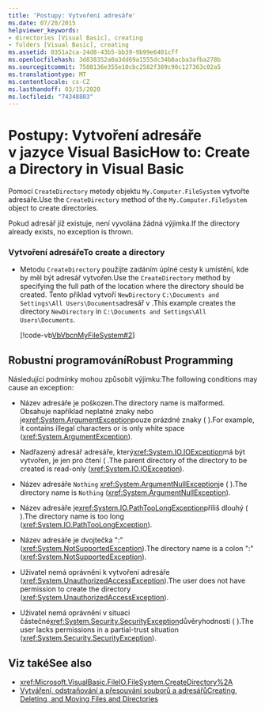 ```yaml
---
title: 'Postupy: Vytvoření adresáře'
ms.date: 07/20/2015
helpviewer_keywords:
- directories [Visual Basic], creating
- folders [Visual Basic], creating
ms.assetid: 0351a2ca-24d8-43b5-bb39-9b99e6401cff
ms.openlocfilehash: 3d838352a0a3dd69a1555dc34b8acba3afba278b
ms.sourcegitcommit: 7588136e355e10cbc2582f389c90c127363c02a5
ms.translationtype: MT
ms.contentlocale: cs-CZ
ms.lasthandoff: 03/15/2020
ms.locfileid: "74348803"
---
```

# <a name="how-to-create-a-directory-in-visual-basic"></a><span data-ttu-id="c1cf4-102">Postupy: Vytvoření adresáře v jazyce Visual Basic</span><span class="sxs-lookup"><span data-stu-id="c1cf4-102">How to: Create a Directory in Visual Basic</span></span>

<span data-ttu-id="c1cf4-103">Pomocí `CreateDirectory` metody objektu `My.Computer.FileSystem` vytvořte adresáře.</span><span class="sxs-lookup"><span data-stu-id="c1cf4-103">Use the `CreateDirectory` method of the `My.Computer.FileSystem` object to create directories.</span></span>  
  
 <span data-ttu-id="c1cf4-104">Pokud adresář již existuje, není vyvolána žádná výjimka.</span><span class="sxs-lookup"><span data-stu-id="c1cf4-104">If the directory already exists, no exception is thrown.</span></span>  
  
### <a name="to-create-a-directory"></a><span data-ttu-id="c1cf4-105">Vytvoření adresáře</span><span class="sxs-lookup"><span data-stu-id="c1cf4-105">To create a directory</span></span>  
  
- <span data-ttu-id="c1cf4-106">Metodu `CreateDirectory` použijte zadáním úplné cesty k umístění, kde by měl být adresář vytvořen.</span><span class="sxs-lookup"><span data-stu-id="c1cf4-106">Use the `CreateDirectory` method by specifying the full path of the location where the directory should be created.</span></span> <span data-ttu-id="c1cf4-107">Tento příklad vytvoří `NewDirectory` `C:\Documents and Settings\All Users\Documents`adresář v .</span><span class="sxs-lookup"><span data-stu-id="c1cf4-107">This example creates the directory `NewDirectory` in `C:\Documents and Settings\All Users\Documents`.</span></span>  
  
     [!code-vb[VbVbcnMyFileSystem#2](~/samples/snippets/visualbasic/VS_Snippets_VBCSharp/VbVbcnMyFileSystem/VB/Class1.vb#2)]  
  
## <a name="robust-programming"></a><span data-ttu-id="c1cf4-108">Robustní programování</span><span class="sxs-lookup"><span data-stu-id="c1cf4-108">Robust Programming</span></span>  

 <span data-ttu-id="c1cf4-109">Následující podmínky mohou způsobit výjimku:</span><span class="sxs-lookup"><span data-stu-id="c1cf4-109">The following conditions may cause an exception:</span></span>  
  
- <span data-ttu-id="c1cf4-110">Název adresáře je poškozen.</span><span class="sxs-lookup"><span data-stu-id="c1cf4-110">The directory name is malformed.</span></span> <span data-ttu-id="c1cf4-111">Obsahuje například neplatné znaky nebo je<xref:System.ArgumentException>pouze prázdné znaky ( ).</span><span class="sxs-lookup"><span data-stu-id="c1cf4-111">For example, it contains illegal characters or is only white space (<xref:System.ArgumentException>).</span></span>  
  
- <span data-ttu-id="c1cf4-112">Nadřazený adresář adresáře, který<xref:System.IO.IOException>má být vytvořen, je jen pro čtení ( .</span><span class="sxs-lookup"><span data-stu-id="c1cf4-112">The parent directory of the directory to be created is read-only (<xref:System.IO.IOException>).</span></span>  
  
- <span data-ttu-id="c1cf4-113">Název adresáře `Nothing` <xref:System.ArgumentNullException>je ( ).</span><span class="sxs-lookup"><span data-stu-id="c1cf4-113">The directory name is `Nothing` (<xref:System.ArgumentNullException>).</span></span>  
  
- <span data-ttu-id="c1cf4-114">Název adresáře je<xref:System.IO.PathTooLongException>příliš dlouhý ( ).</span><span class="sxs-lookup"><span data-stu-id="c1cf4-114">The directory name is too long (<xref:System.IO.PathTooLongException>).</span></span>  
  
- <span data-ttu-id="c1cf4-115">Název adresáře je dvojtečka ":" (<xref:System.NotSupportedException>).</span><span class="sxs-lookup"><span data-stu-id="c1cf4-115">The directory name is a colon ":" (<xref:System.NotSupportedException>).</span></span>  
  
- <span data-ttu-id="c1cf4-116">Uživatel nemá oprávnění k vytvoření adresáře (<xref:System.UnauthorizedAccessException>).</span><span class="sxs-lookup"><span data-stu-id="c1cf4-116">The user does not have permission to create the directory (<xref:System.UnauthorizedAccessException>).</span></span>  
  
- <span data-ttu-id="c1cf4-117">Uživatel nemá oprávnění v situaci částečné<xref:System.Security.SecurityException>důvěryhodnosti ( ).</span><span class="sxs-lookup"><span data-stu-id="c1cf4-117">The user lacks permissions in a partial-trust situation (<xref:System.Security.SecurityException>).</span></span>  
  
## <a name="see-also"></a><span data-ttu-id="c1cf4-118">Viz také</span><span class="sxs-lookup"><span data-stu-id="c1cf4-118">See also</span></span>

- <xref:Microsoft.VisualBasic.FileIO.FileSystem.CreateDirectory%2A>
- [<span data-ttu-id="c1cf4-119">Vytváření, odstraňování a přesouvání souborů a adresářů</span><span class="sxs-lookup"><span data-stu-id="c1cf4-119">Creating, Deleting, and Moving Files and Directories</span></span>](../../../../visual-basic/developing-apps/programming/drives-directories-files/creating-deleting-and-moving-files-and-directories.md)
